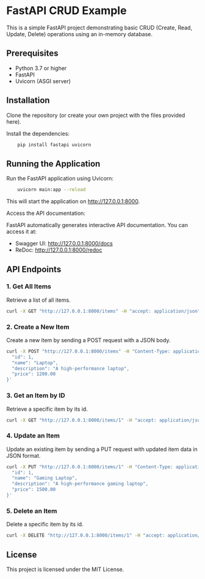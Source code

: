 # FastAPI CRUD Example

This is a simple FastAPI project demonstrating basic CRUD (Create, Read, Update, Delete) operations using an in-memory database.

## Prerequisites

- Python 3.7 or higher
- FastAPI
- Uvicorn (ASGI server)

## Installation

Clone the repository (or create your own project with the files provided here).

Install the dependencies:

``` bash
    pip install fastapi uvicorn
```

## Running the Application

Run the FastAPI application using Uvicorn:

``` bash
    uvicorn main:app --reload
```
This will start the application on http://127.0.0.1:8000.

Access the API documentation:

FastAPI automatically generates interactive API documentation. You can access it at:
- Swagger UI: http://127.0.0.1:8000/docs
- ReDoc: http://127.0.0.1:8000/redoc

## API Endpoints
### 1. Get All Items

Retrieve a list of all items.

```bash
curl -X GET "http://127.0.0.1:8000/items" -H "accept: application/json"
```

### 2. Create a New Item

Create a new item by sending a POST request with a JSON body.

```bash
curl -X POST "http://127.0.0.1:8000/items" -H "Content-Type: application/json" -d '{
  "id": 1,
  "name": "Laptop",
  "description": "A high-performance laptop",
  "price": 1200.00
}'
```

### 3. Get an Item by ID

Retrieve a specific item by its id.

```bash
curl -X GET "http://127.0.0.1:8000/items/1" -H "accept: application/json"
```

### 4. Update an Item

Update an existing item by sending a PUT request with updated item data in JSON format.

```bash
curl -X PUT "http://127.0.0.1:8000/items/1" -H "Content-Type: application/json" -d '{
  "id": 1,
  "name": "Gaming Laptop",
  "description": "A high-performance gaming laptop",
  "price": 1500.00
}'
```

### 5. Delete an Item

Delete a specific item by its id.

```bash
curl -X DELETE "http://127.0.0.1:8000/items/1" -H "accept: application/json"
```

## License

This project is licensed under the MIT License.